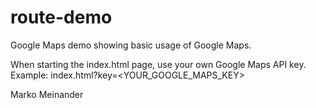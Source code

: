 # route-demo
Google Maps demo showing basic usage of Google Maps.

When starting the index.html page, use your own Google Maps API key.
Example: index.html?key=<YOUR_GOOGLE_MAPS_KEY>

Marko Meinander

